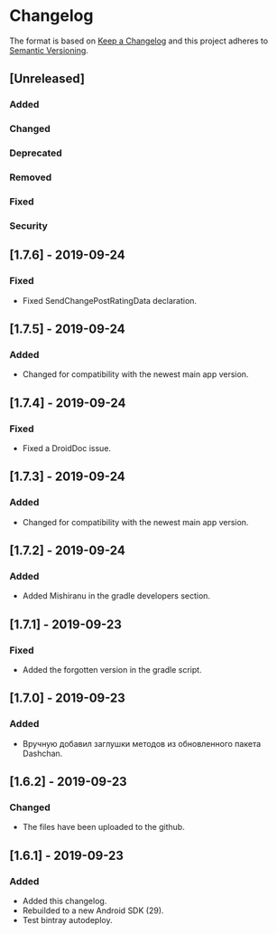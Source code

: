 # Changelog
The format is based on [Keep a Changelog](http://keepachangelog.com/en/1.0.0/)
and this project adheres to [Semantic Versioning](http://semver.org/spec/v2.0.0.html).

## [Unreleased]
### Added
### Changed
### Deprecated
### Removed
### Fixed
### Security


## [1.7.6] - 2019-09-24
### Fixed
- Fixed SendChangePostRatingData declaration.

## [1.7.5] - 2019-09-24
### Added
- Changed for compatibility with the newest main app version.

## [1.7.4] - 2019-09-24
### Fixed
- Fixed a DroidDoc issue.

## [1.7.3] - 2019-09-24
### Added
- Changed for compatibility with the newest main app version.

## [1.7.2] - 2019-09-24
### Added
- Added Mishiranu in the gradle developers section.

## [1.7.1] - 2019-09-23
### Fixed
- Added the forgotten version in the gradle script.

## [1.7.0] - 2019-09-23
### Added
- Вручную добавил заглушки методов из обновленного пакета Dashchan.

## [1.6.2] - 2019-09-23
### Changed
- The files have been uploaded to the github.

## [1.6.1] - 2019-09-23
### Added
- Added this changelog.
- Rebuilded to a new Android SDK (29).
- Test bintray autodeploy.
